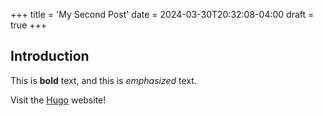+++
title = 'My Second Post'
date = 2024-03-30T20:32:08-04:00
draft = true
+++

## Introduction

This is **bold** text, and this is *emphasized* text.

Visit the [Hugo](https://gohugo.io) website!